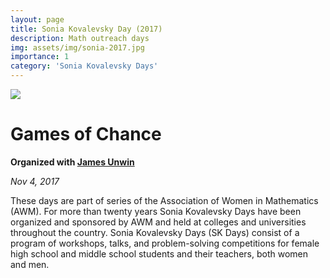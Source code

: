 ```yaml
---
layout: page
title: Sonia Kovalevsky Day (2017)
description: Math outreach days
img: assets/img/sonia-2017.jpg
importance: 1
category: 'Sonia Kovalevsky Days'
---
```


![]({{site.baseurl}}/assets/img/sonia-2017.jpg)

# Games of Chance

**Organized with [James Unwin](http://unwin.people.uic.edu/James_Unwin.html)**

*Nov 4, 2017*

These days are part of series of the Association of Women in Mathematics (AWM). For more than twenty years Sonia Kovalevsky Days have been organized and sponsored by AWM and held at colleges and universities throughout the country. Sonia Kovalevsky Days (SK Days) consist of a program of workshops, talks, and problem-solving competitions for female high school and middle school students and their teachers, both women and men. 

